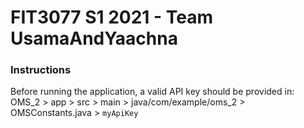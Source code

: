 # FIT3077 S1 2021 - Team UsamaAndYaachna

### Instructions
Before running the application, a valid API key should be provided in:
OMS_2 > app > src > main > java/com/example/oms_2 > OMSConstants.java > `myApiKey`
